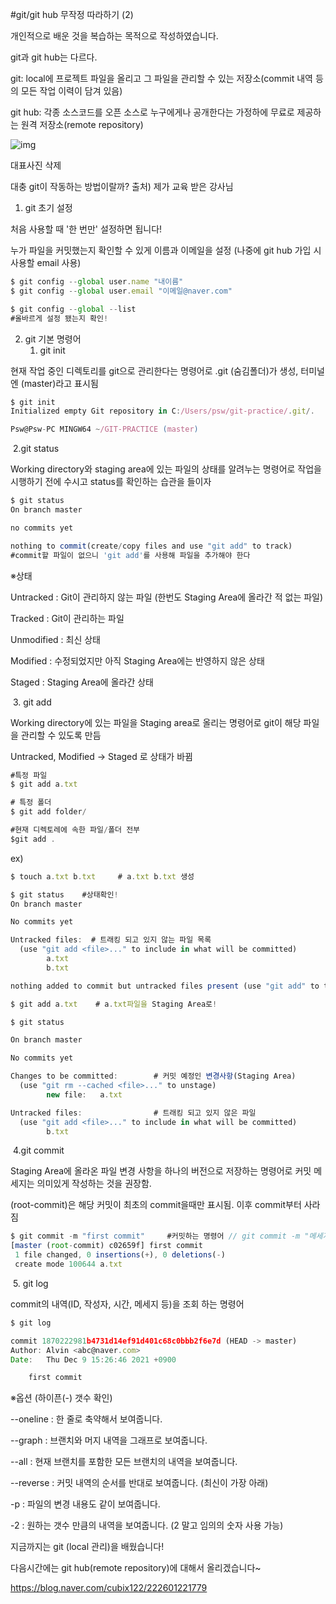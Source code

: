#﻿﻿git/git hub 무작정 따라하기 (2)

개인적으로 배운 것을 복습하는 목적으로 작성하였습니다.

git과 git hub는 다르다.

git: local에 프로젝트 파일을 올리고 그 파일을 관리할 수 있는 저장소(commit 내역 등의 모든 작업 이력이 담겨 있음)

git hub: 각종 소스코드를 오픈 소스로 누구에게나 공개한다는 가정하에 무료로 제공하는 원격 저장소(remote repository)

![img](https://blogfiles.pstatic.net/MjAyMTEyMjFfMTQx/MDAxNjQwMDg1NDUyMDMw.7lIJocQI5BexAGGknP4EkCJxCW8p_xW10MzocdsftBsg.UnMrW0wP931_nOF1jtrremGhS_JsKIkSYPrYSuRKkekg.PNG.cubix122/Untitled_(1).png?type=w1)

대표사진 삭제

대충 git이 작동하는 방법이랄까? 출처) 제가 교육 받은 강사님

1. git 초기 설정

처음 사용할 때 '한 번만' 설정하면 됩니다!

누가 파일을 커밋했는지 확인할 수 있게 이름과 이메일을 설정 (나중에 git hub 가입 시 사용할 email 사용)



```javascript
$ git config --global user.name "내이름"
$ git config --global user.email "이메일@naver.com"

$ git config --global --list 
#올바르게 설정 됐는지 확인!
```

2. git 기본 명령어
   1) git init

현재 작업 중인 디렉토리를 git으로 관리한다는 명령어로 .git (숨김폴더)가 생성, 터미널엔 (master)라고 표시됨



```javascript
$ git init
Initialized empty Git repository in C:/Users/psw/git-practice/.git/.

Psw@Psw-PC MINGW64 ~/GIT-PRACTICE (master)
```

​		2.git status

Working directory와 staging area에 있는 파일의 상태를 알려누는 명령어로 작업을 시행하기 전에 수시고 status를 확인하는 습관을 들이자



```javascript
$ git status
On branch master

no commits yet

nothing to commit(create/copy files and use "git add" to track)
#commit할 파일이 없으니 'git add'를 사용해 파일을 추가해야 한다
```

※상태

Untracked : Git이 관리하지 않는 파일 (한번도 Staging Area에 올라간 적 없는 파일)

Tracked : Git이 관리하는 파일

Unmodified : 최신 상태

Modified : 수정되었지만 아직 Staging Area에는 반영하지 않은 상태

Staged : Staging Area에 올라간 상태

​		3. git add

Working directory에 있는 파일을 Staging area로 올리는 명령어로 git이 해당 파일을 관리할 수 있도록 만듬

Untracked, Modified -> Staged 로 상태가 바뀜

```javascript
#특정 파일
$ git add a.txt

# 특정 폴더
$ git add folder/

#현재 디렉토레에 속한 파일/폴더 전부
$git add .
```

ex)

```javascript
$ touch a.txt b.txt     # a.txt b.txt 생성

$ git status    #상태확인!
On branch master

No commits yet

Untracked files:  # 트래킹 되고 있지 않는 파일 목록
  (use "git add <file>..." to include in what will be committed)
        a.txt
        b.txt

nothing added to commit but untracked files present (use "git add" to track)
```

```javascript
$ git add a.txt    # a.txt파일을 Staging Area로!
```

```javascript
$ git status

On branch master

No commits yet

Changes to be committed:        # 커밋 예정인 변경사항(Staging Area)
  (use "git rm --cached <file>..." to unstage)
        new file:   a.txt

Untracked files:                # 트래킹 되고 있지 않은 파일
  (use "git add <file>..." to include in what will be committed)
        b.txt
```

​		4.git commit

Staging Area에 올라온 파일 변경 사항을 하나의 버전으로 저장하는 명령어로 커밋 메세지는 의미있게 작성하는 것을 권장함.

(root-commit)은 해당 커밋이 최초의 commit을때만 표시됨. 이후 commit부터 사라짐

```javascript
$ git commit -m "first commit"     #커밋하는 명령어 // git commit -m "메세지" 
[master (root-commit) c02659f] first commit
 1 file changed, 0 insertions(+), 0 deletions(-)
 create mode 100644 a.txt
```

​		5. git log

commit의 내역(ID, 작성자, 시간, 메세지 등)을 조회 하는 명령어

```javascript
$ git log    

commit 1870222981b4731d14ef91d401c68c0bbb2f6e7d (HEAD -> master)
Author: Alvin <abc@naver.com>
Date:   Thu Dec 9 15:26:46 2021 +0900

    first commit
```

※옵션 (하이픈(-) 갯수 확인)

--oneline : 한 줄로 축약해서 보여줍니다.

--graph : 브랜치와 머지 내역을 그래프로 보여줍니다.

--all : 현재 브랜치를 포함한 모든 브랜치의 내역을 보여줍니다.

--reverse : 커밋 내역의 순서를 반대로 보여줍니다. (최신이 가장 아래)

-p : 파일의 변경 내용도 같이 보여줍니다.

-2 : 원하는 갯수 만큼의 내역을 보여줍니다. (2 말고 임의의 숫자 사용 가능)





지금까지는 git (local 관리)을 배웠습니다!

다음시간에는 git hub(remote repository)에 대해서 올리겠습니다~

﻿https://blog.naver.com/cubix122/222601221779
